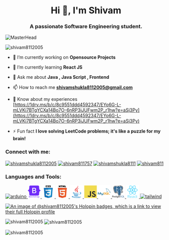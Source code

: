 

<h1 align="center">Hi 👋, I'm Shivam</h1>
<h3 align="center">A passionate Software Engineering student.</h3>
<img src="https://user-images.githubusercontent.com/74038190/225813708-98b745f2-7d22-48cf-9150-083f1b00d6c9.gif" alt="MasterHead" height="220" style="width: 100vw; " />
<p align="left"> <img src="https://komarev.com/ghpvc/?username=shivam8112005&label=Profile%20views&color=0e75b6&style=flat" alt="shivam8112005" /> </p>


- 🔭 I’m currently working on **Opensource Projects**

- 🌱 I’m currently learning **React JS**

- 💬 Ask me about **Java , Java Script , Frontend**

- 📫 How to reach me **shivamshukla8112005@gmail.com**

- 📄 Know about my experiences [https://1drv.ms/b/c/8c9551ddd4592347/EYo6G-L-mLVKi7BTgYCXa14Bo7O-6nRP3iJUFwm2P_r1hw?e=aSj3Py](https://1drv.ms/b/c/8c9551ddd4592347/EYo6G-L-mLVKi7BTgYCXa14Bo7O-6nRP3iJUFwm2P_r1hw?e=aSj3Py)

- ⚡ Fun fact **I love solving LeetCode problems; it's like a puzzle for my brain!**

<h3 align="left">Connect with me:</h3>
<p align="left">
<a href="https://linkedin.com/in/shivamshukla8112005" target="blank"><img align="center" src="https://raw.githubusercontent.com/rahuldkjain/github-profile-readme-generator/master/src/images/icons/Social/linked-in-alt.svg" alt="shivamshukla8112005" height="30" width="40" /></a>
<a href="https://www.codechef.com/users/shivam811757" target="blank"><img align="center" src="https://cdn.jsdelivr.net/npm/simple-icons@3.1.0/icons/codechef.svg" alt="shivam811757" height="30" width="40" /></a>
<a href="https://www.hackerrank.com/shivamshukla8111" target="blank"><img align="center" src="https://raw.githubusercontent.com/rahuldkjain/github-profile-readme-generator/master/src/images/icons/Social/hackerrank.svg" alt="shivamshukla8111" height="30" width="40" /></a>
<a href="https://www.leetcode.com/shivam811" target="blank"><img align="center" src="https://raw.githubusercontent.com/rahuldkjain/github-profile-readme-generator/master/src/images/icons/Social/leet-code.svg" alt="shivam811" height="30" width="40" /></a>
</p>

<h3 align="left">Languages and Tools:</h3>
<p align="left"> <a href="https://www.arduino.cc/" target="_blank" rel="noreferrer"> <img src="https://cdn.worldvectorlogo.com/logos/arduino-1.svg" alt="arduino" width="40" height="40"/> </a> <a href="https://getbootstrap.com" target="_blank" rel="noreferrer"> <img src="https://raw.githubusercontent.com/devicons/devicon/master/icons/bootstrap/bootstrap-plain-wordmark.svg" alt="bootstrap" width="40" height="40"/> </a> <a href="https://www.w3schools.com/css/" target="_blank" rel="noreferrer"> <img src="https://raw.githubusercontent.com/devicons/devicon/master/icons/css3/css3-original-wordmark.svg" alt="css3" width="40" height="40"/> </a> <a href="https://www.w3.org/html/" target="_blank" rel="noreferrer"> <img src="https://raw.githubusercontent.com/devicons/devicon/master/icons/html5/html5-original-wordmark.svg" alt="html5" width="40" height="40"/> </a> <a href="https://www.java.com" target="_blank" rel="noreferrer"> <img src="https://raw.githubusercontent.com/devicons/devicon/master/icons/java/java-original.svg" alt="java" width="40" height="40"/> </a> <a href="https://developer.mozilla.org/en-US/docs/Web/JavaScript" target="_blank" rel="noreferrer"> <img src="https://raw.githubusercontent.com/devicons/devicon/master/icons/javascript/javascript-original.svg" alt="javascript" width="40" height="40"/> </a> <a href="https://www.mysql.com/" target="_blank" rel="noreferrer"> <img src="https://raw.githubusercontent.com/devicons/devicon/master/icons/mysql/mysql-original-wordmark.svg" alt="mysql" width="40" height="40"/> </a> <a href="https://www.postgresql.org" target="_blank" rel="noreferrer"> <img src="https://raw.githubusercontent.com/devicons/devicon/master/icons/postgresql/postgresql-original-wordmark.svg" alt="postgresql" width="40" height="40"/> </a> <a href="https://reactjs.org/" target="_blank" rel="noreferrer"> <img src="https://raw.githubusercontent.com/devicons/devicon/master/icons/react/react-original-wordmark.svg" alt="react" width="40" height="40"/> </a> <a href="https://tailwindcss.com/" target="_blank" rel="noreferrer"> <img src="https://www.vectorlogo.zone/logos/tailwindcss/tailwindcss-icon.svg" alt="tailwind" width="40" height="40"/> </a> </p>


[![An image of @shivam8112005's Holopin badges, which is a link to view their full Holopin profile](https://holopin.me/shivam8112005)](https://holopin.io/@shivam8112005)

<p><img align="left" src="https://github-readme-stats.vercel.app/api/top-langs?username=shivam8112005&show_icons=true&locale=en&layout=compact" alt="shivam8112005" /></p>

<p>&nbsp;<img align="center" src="https://github-readme-stats.vercel.app/api?username=shivam8112005&show_icons=true&locale=en" alt="shivam8112005" /></p>

<p><img align="center" src="https://github-readme-streak-stats.herokuapp.com/?user=shivam8112005&" alt="shivam8112005" /></p>
